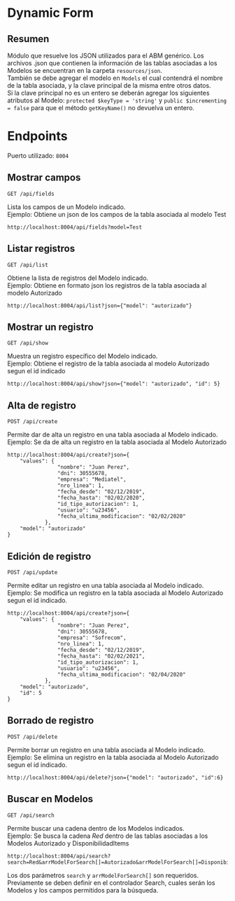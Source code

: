 # Dynamic Form

## Resumen

Módulo que resuelve los JSON utilizados para el ABM genérico. Los archivos .json que contienen la información de las tablas asociadas a los Modelos se encuentran en la carpeta `resources/json`.<br>
También se debe agregar el modelo en `Models` el cual contendrá el nombre de la tabla asociada, y la clave principal de la misma entre otros datos.<br>
Si la clave principal no es un entero se deberán agregar los siguientes atributos al Modelo: `protected $keyType = 'string'` y `public $incrementing = false` para que el método `getKeyName()` no devuelva un entero.


# Endpoints

Puerto utilizado: `8004`

## Mostrar campos

    GET /api/fields

Lista los campos de un Modelo indicado.<br>
Ejemplo: Obtiene un json de los campos de la tabla asociada al modelo Test

    http://localhost:8004/api/fields?model=Test

## Listar registros

    GET /api/list
    
Obtiene la lista de registros del Modelo indicado.<br>
Ejemplo: Obtiene en formato json los registros de la tabla asociada al modelo Autorizado

    http://localhost:8004/api/list?json={"model": "autorizado"}

## Mostrar un registro

    GET /api/show

Muestra un registro específico del Modelo indicado.<br>
Ejemplo: Obtiene el registro de la tabla asociada al modelo Autorizado segun el id indicado

    http://localhost:8004/api/show?json={"model": "autorizado", "id": 5}

## Alta de registro

    POST /api/create

Permite dar de alta un registro en una tabla asociada al Modelo indicado.<br>
Ejemplo: Se da de alta un registro en la tabla asociada al Modelo Autorizado

    http://localhost:8004/api/create?json={
        "values": {
                    "nombre": "Juan Perez",
                    "dni": 30555678,
                    "empresa": "Mediatel",
                    "nro_linea": 1,
                    "fecha_desde": "02/12/2019",
                    "fecha_hasta": "02/02/2020",
                    "id_tipo_autorizacion": 1,
                    "usuario": "u23456", 
                    "fecha_ultima_modificacion": "02/02/2020"
                },
        "model": "autorizado"
    }

## Edición de registro

    POST /api/update

Permite editar un registro en una tabla asociada al Modelo indicado.<br>
Ejemplo: Se modifica un registro en la tabla asociada al Modelo Autorizado segun el id indicado.

    http://localhost:8004/api/create?json={
        "values": {
                    "nombre": "Juan Perez",
                    "dni": 30555678,
                    "empresa": "Sofrecom",
                    "nro_linea": 1,
                    "fecha_desde": "02/12/2019",
                    "fecha_hasta": "02/02/2021",
                    "id_tipo_autorizacion": 1,
                    "usuario": "u23456", 
                    "fecha_ultima_modificacion": "02/04/2020"
                },
        "model": "autorizado",
        "id": 5
    }

## Borrado de registro

    POST /api/delete

Permite borrar un registro en una tabla asociada al Modelo indicado.<br>
Ejemplo: Se elimina un registro en la tabla asociada al Modelo Autorizado segun el id indicado.

    http://localhost:8004/api/delete?json={"model": "autorizado", "id":6}

## Buscar en Modelos

    GET /api/search

Permite buscar una cadena dentro de los Modelos indicados.<br>
Ejemplo: Se busca la cadena *Red* dentro de las tablas asociadas a los Modelos Autorizado y DisponibilidadItems

    http://localhost:8004/api/search?search=Red&arrModelForSearch[]=Autorizado&arrModelForSearch[]=DisponibilidadItems

Los dos parámetros `search` y `arrModelForSearch[]` son requeridos.<br>
Previamente se deben definir en el controlador Search, cuales serán los Modelos y los campos permitidos para la búsqueda.

